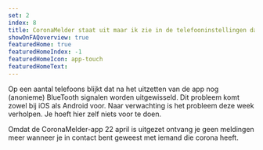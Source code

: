 ```yaml
---
set: 2
index: 8
title: CoronaMelder staat uit maar ik zie in de telefooninstellingen dat 'Blootstellingsmeldingen' nog actief is
showOnFAQoverview: true
featuredHome: true
featuredHomeIndex: -1
featuredHomeIcon: app-touch
featuredHomeText: 
---
```

Op een aantal telefoons blijkt dat na het uitzetten van de app nog (anonieme) BlueTooth signalen worden uitgewisseld. Dit probleem komt zowel bij iOS als Android voor. Naar verwachting is het probleem deze week verholpen. Je hoeft hier zelf niets voor te doen.

Omdat de CoronaMelder-app 22 april is uitgezet ontvang je geen meldingen meer wanneer je in contact bent geweest met iemand die corona heeft.
